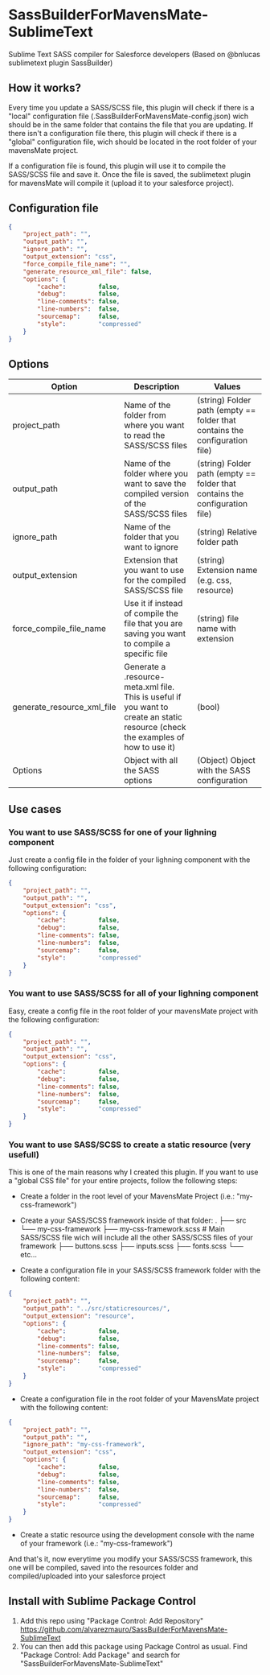 # SassBuilderForMavensMate-SublimeText

Sublime Text SASS compiler for Salesforce developers (Based on @bnlucas sublimetext plugin SassBuilder)

## How it works?
Every time you update a SASS/SCSS file, this plugin will check if there is a "local" configuration file (.SassBuilderForMavensMate-config.json) wich should be in the same folder that contains the file that you are updating. If there isn't a configuration file there, this plugin will check if there is a "global" configuration file, wich should be located in the root folder of your mavensMate project.

If a configuration file is found, this plugin will use it to compile the SASS/SCSS file and save it. Once the file is saved, the sublimetext plugin for mavensMate will compile it (upload it to your salesforce project).

## Configuration file

```json
{
    "project_path": "",
    "output_path": "",
    "ignore_path": "",
    "output_extension": "css",
    "force_compile_file_name": "",
    "generate_resource_xml_file": false,
    "options": {
        "cache":         false,
        "debug":         false,
        "line-comments": false,
        "line-numbers":  false,
        "sourcemap":     false,
        "style":         "compressed"
    }
}
```

## Options

| Option  | Description | Values |
| ------- | ----------- | ------ |
| project_path | Name of the folder from where you want to read the SASS/SCSS files | (string) Folder path (empty == folder that contains the configuration file)|
| output_path | Name of the folder where you want to save the compiled version of the SASS/SCSS files | (string) Folder path (empty == folder that contains the configuration file) |
| ignore_path | Name of the folder that you want to ignore | (string) Relative folder path |
| output_extension | Extension that you want to use for the compiled SASS/SCSS file | (string) Extension name (e.g. css, resource) |
| force_compile_file_name | Use it if instead of compile the file that you are saving you want to compile a specific file | (string) file name with extension |
| generate_resource_xml_file | Generate a .resource-meta.xml file. This is useful if you want to create an static resource (check the examples of how to use it) | (bool) |
| Options | Object with all the SASS options | (Object) Object with the SASS configuration |

## Use cases

### You want to use SASS/SCSS for one of your lighning component
Just create a config file in the folder of your lighning component with the following configuration:
```json
{
    "project_path": "",
    "output_path": "",
    "output_extension": "css",
    "options": {
        "cache":         false,
        "debug":         false,
        "line-comments": false,
        "line-numbers":  false,
        "sourcemap":     false,
        "style":         "compressed"
    }
}
```

### You want to use SASS/SCSS for all of your lighning component
Easy, create a config file in the root folder of your mavensMate project with the following configuration:
```json
{
    "project_path": "",
    "output_path": "",
    "output_extension": "css",
    "options": {
        "cache":         false,
        "debug":         false,
        "line-comments": false,
        "line-numbers":  false,
        "sourcemap":     false,
        "style":         "compressed"
    }
}
```

### You want to use SASS/SCSS to create a static resource (very usefull)
This is one of the main reasons why I created this plugin. If you want to use a "global CSS file" for your entire projects, follow the following steps:

- Create a folder in the root level of your MavensMate Project (i.e.: "my-css-framework")
- Create a your SASS/SCSS framework inside of that folder:
    .
    ├── src
    └── my-css-framework
            ├── my-css-framework.scss                # Main SASS/SCSS file wich will include all the other SASS/SCSS files of your framework
            ├── buttons.scss
            ├── inputs.scss
            ├── fonts.scss
            └── etc...

- Create a configuration file in your SASS/SCSS framework folder with the following content:
```json
{
    "project_path": "",
    "output_path": "../src/staticresources/",
    "output_extension": "resource",
    "options": {
        "cache":         false,
        "debug":         false,
        "line-comments": false,
        "line-numbers":  false,
        "sourcemap":     false,
        "style":         "compressed"
    }
}
```
- Create a configuration file in the root folder of your MavensMate project with the following content:
```json
{
    "project_path": "",
    "output_path": "",
    "ignore_path": "my-css-framework",
    "output_extension": "css",
    "options": {
        "cache":         false,
        "debug":         false,
        "line-comments": false,
        "line-numbers":  false,
        "sourcemap":     false,
        "style":         "compressed"
    }
}
```

- Create a static resource using the development console with the name of your framework (i.e.: "my-css-framework")

And that's it, now everytime you modify your SASS/SCSS framework, this one will be compiled, saved into the resources folder and compiled/uploaded into your salesforce project


## Install with Sublime Package Control
1. Add this repo using "Package Control: Add Repository" https://github.com/alvarezmauro/SassBuilderForMavensMate-SublimeText
2. You can then add this package using Package Control as usual. Find "Package Control: Add Package" and search for "SassBuilderForMavensMate-SublimeText"



